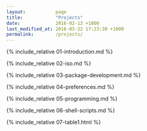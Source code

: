 ```yaml
---
layout:           page
title:            "Projects"
date:             2016-02-13 +1000
last_modified_at: 2016-03-22 17:23:30 +1000
permalink:        /projects/
---
```


{% include_relative 01-introduction.md %}

{% include_relative 02-iso.md %}

{% include_relative 03-package-development.md %}

{% include_relative 04-preferences.md %}

{% include_relative 05-programming.md %}

{% include_relative 06-shell-scripts.md %}

{% include_relative 07-table1.html %}
